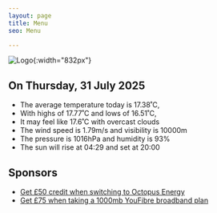 ```yaml
---
layout: page
title: Menu
seo: Menu

---
```


![Logo](/images/logo.jpg){:width="832px"}

<!-- weather_marker starts -->
## On Thursday, 31 July 2025

- The average temperature today is 17.38˚C,
- With highs of 17.77˚C and lows of 16.51˚C,
- It may feel like 17.6˚C with overcast clouds
- The wind speed is 1.79m/s and visibility is 10000m
- The pressure is 1016hPa and humidity is 93%
- The sun will rise at 04:29 and set at 20:00

<!-- weather_marker ends -->

## Sponsors

- [Get £50 credit when switching to Octopus Energy](https://bit.ly/3oD1nnS)
- [Get £75 when taking a 1000mb YouFibre broadband plan](https://aklam.io/91zWhU?)

